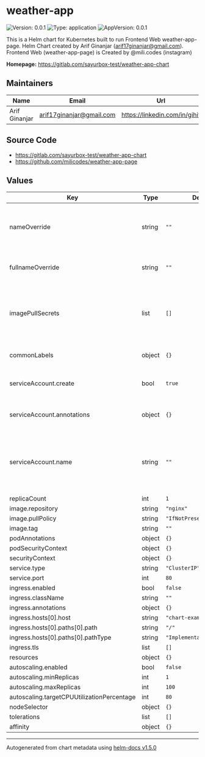 # weather-app

![Version: 0.0.1](https://img.shields.io/badge/Version-0.0.1-informational?style=flat-square) ![Type: application](https://img.shields.io/badge/Type-application-informational?style=flat-square) ![AppVersion: 0.0.1](https://img.shields.io/badge/AppVersion-0.0.1-informational?style=flat-square)

This is a Helm chart for Kubernetes built to run Frontend Web weather-app-page. Helm Chart created by Arif Ginanjar (arif17ginanjar@gmail.com). Frontend Web (weather-app-page) is Created by @mili.codes (instagram)

**Homepage:** <https://gitlab.com/sayurbox-test/weather-app-chart>

## Maintainers

| Name | Email | Url |
| ---- | ------ | --- |
| Arif Ginanjar | arif17ginanjar@gmail.com | https://linkedin.com/in/gihif |

## Source Code

* <https://gitlab.com/sayurbox-test/weather-app-chart>
* <https://github.com/milicodes/weather-app-page>

## Values

| Key | Type | Default | Description |
|-----|------|---------|-------------|
| nameOverride | string | `""` | [Optional] @param `nameOverride` String to partially override weather-app.fullname template (will maintain the release name) <br /> default: `weather-app` |
| fullnameOverride | string | `""` | [Optional] @param `fullnameOverride` String to fully override weather-app.fullname template |
| imagePullSecrets | list | `[]` | [Optional] @param `imagePullSecrets` is Global Docker registry secret names as an array <br /> e.g. <br /> `imagePullSecrets:` <br /> `  - myRegistryKeySecretName` |
| commonLabels | object | `{}` | [Optional] @param `commonLabels` Add labels to all the deployed resources |
| serviceAccount.create | bool | `true` | [Optional] @param `serviceAccount.create` Specifies whether a service account should be created |
| serviceAccount.annotations | object | `{}` | [Optional] @param `serviceAccount.annotations` is Annotations to add to the service account |
| serviceAccount.name | string | `""` | [Optional] @param `serviceAccount.name` The name of the service account to use. <br /> If not set and create is true, a name is generated using the `weather-app.fullname` template |
| replicaCount | int | `1` |  |
| image.repository | string | `"nginx"` |  |
| image.pullPolicy | string | `"IfNotPresent"` |  |
| image.tag | string | `""` |  |
| podAnnotations | object | `{}` |  |
| podSecurityContext | object | `{}` |  |
| securityContext | object | `{}` |  |
| service.type | string | `"ClusterIP"` |  |
| service.port | int | `80` |  |
| ingress.enabled | bool | `false` |  |
| ingress.className | string | `""` |  |
| ingress.annotations | object | `{}` |  |
| ingress.hosts[0].host | string | `"chart-example.local"` |  |
| ingress.hosts[0].paths[0].path | string | `"/"` |  |
| ingress.hosts[0].paths[0].pathType | string | `"ImplementationSpecific"` |  |
| ingress.tls | list | `[]` |  |
| resources | object | `{}` |  |
| autoscaling.enabled | bool | `false` |  |
| autoscaling.minReplicas | int | `1` |  |
| autoscaling.maxReplicas | int | `100` |  |
| autoscaling.targetCPUUtilizationPercentage | int | `80` |  |
| nodeSelector | object | `{}` |  |
| tolerations | list | `[]` |  |
| affinity | object | `{}` |  |

----------------------------------------------
Autogenerated from chart metadata using [helm-docs v1.5.0](https://github.com/norwoodj/helm-docs/releases/v1.5.0)
